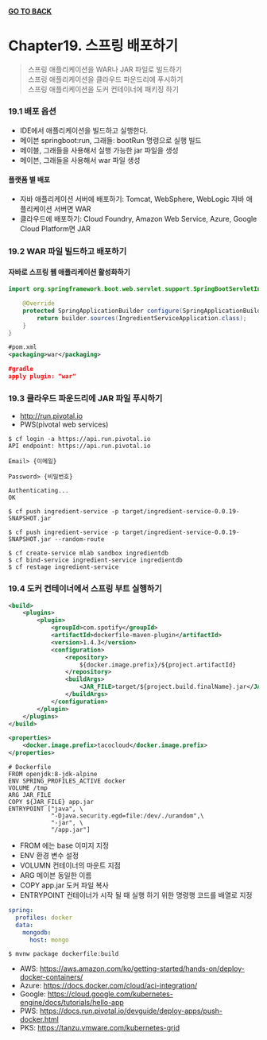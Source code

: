 #### [GO TO BACK](../README.md)

# Chapter19. 스프링 배포하기 
> 스프링 애플리케이션을 WAR나 JAR 파일로 빌드하기  
> 스프링 애플리케이션을 클라우드 파운드리에 푸시하기  
> 스프링 애플리케이션을 도커 컨테이너에 패키징 하기  

### 19.1 배포 옵션
- IDE에서 애플리케이션을 빌드하고 실행한다.
- 메이븐 springboot:run, 그래들: bootRun 명령으로 실행 빌드
- 메이블, 그래들을 사용해서 실행 가능한 jar 파일을 생성
- 메이븐, 그래들을 사용해서 war 파일 생성

#### 플랫폼 별 배포
- 자바 애플리케이션 서버에 배포하기: Tomcat, WebSphere, WebLogic 자바 애플리케이션 서버면 WAR
- 클라우드에 배포하기: Cloud Foundry, Amazon Web Service, Azure, Google Cloud Platform면 JAR

### 19.2 WAR 파일 빌드하고 배포하기
#### 자바로 스프링 웹 애플리케이션 활성화하기
```java
import org.springframework.boot.web.servlet.support.SpringBootServletInitializer;public class IngredientServiceServletInitializer extends SpringBootServletInitializer {

    @Override
    protected SpringApplicationBuilder configure(SpringApplicationBuilder builder) {
        return builder.sources(IngredientServiceApplication.class);
    }   
}
```
```xml
#pom.xml
<packaging>war</packaging>
```
```json
#gradle
apply plugin: "war"
```

### 19.3 클라우드 파운드리에 JAR 파일 푸시하기
- http://run.pivotal.io 
- PWS(pivotal web services)
```shell script
$ cf login -a https://api.run.pivotal.io
API endpoint: https://api.run.pivotal.io

Email> {이메일}

Password> {비밀번호}

Authenticating...
OK
```
```shell script
$ cf push ingredient-service -p target/ingredient-service-0.0.19-SNAPSHOT.jar
```
```shell script
$ cf push ingredient-service -p target/ingredient-service-0.0.19-SNAPSHOT.jar --random-route 
```
```shell script
$ cf create-service mlab sandbox ingredientdb
$ cf bind-service ingredient-service ingredientdb
$ cf restage ingredient-service
```

### 19.4 도커 컨테이너에서 스프링 부트 실행하기
```xml
<build>
    <plugins>
        <plugin>
            <groupId>com.spotify</groupId>
            <artifactId>dockerfile-maven-plugin</artifactId>
            <version>1.4.3</version>
            <configuration>
                <repository>
                    ${docker.image.prefix}/${project.artifactId}
                </repository>
                <buildArgs>
                    <JAR_FILE>target/${project.build.finalName}.jar</JAR_FILE>
                </buildArgs>
            </configuration>
        </plugin>
    </plugins>
</build>

<properties>
    <docker.image.prefix>tacocloud</docker.image.prefix>
</properties>
```
```
# Dockerfile
FROM openjdk:8-jdk-alpine
ENV SPRING_PROFILES_ACTIVE docker
VOLUME /tmp
ARG JAR_FILE
COPY ${JAR_FILE} app.jar
ENTRYPOINT ["java", \
            "-Djava.security.egd=file:/dev/./urandom",\
            "-jar", \
            "/app.jar"]
```
- FROM 에는 base 이미지 지정
- ENV 환경 변수 설정
- VOLUMN 컨테이너의 마운트 지점
- ARG 메이븐 <buildArgs> 동일한 이름
- COPY app.jar 도커 파일 복사
- ENTRYPOINT 컨테이너가 시작 될 때 실행 하기 위한 명령행 코드를 배열로 지정

```yaml
spring:
  profiles: docker
  data:
    mongodb:
      host: mongo
```

```shell script
$ mvnw package dockerfile:build
```

- AWS: https://aws.amazon.com/ko/getting-started/hands-on/deploy-docker-containers/
- Azure: https://docs.docker.com/cloud/aci-integration/
- Google: https://cloud.google.com/kubernetes-engine/docs/tutorials/hello-app
- PWS: https://docs.run.pivotal.io/devguide/deploy-apps/push-docker.html
- PKS: https://tanzu.vmware.com/kubernetes-grid
